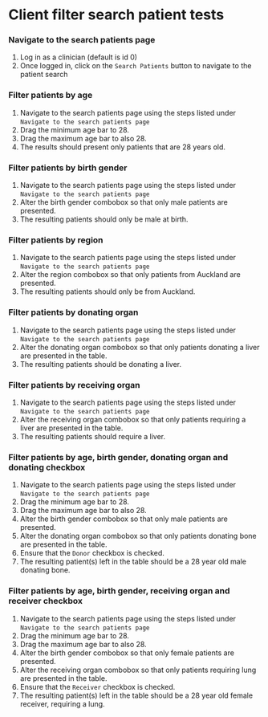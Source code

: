 # Client filter search patient tests

### Navigate to the search patients page

1. Log in as a clinician (default is id 0)
2. Once logged in, click on the `Search Patients` button to navigate to the patient search

### Filter patients by age

1. Navigate to the search patients page using the steps listed under `Navigate to the search patients page`
2. Drag the minimum age bar to 28.
3. Drag the maximum age bar to also 28.
4. The results should present only patients that are 28 years old.

### Filter patients by birth gender

1. Navigate to the search patients page using the steps listed under `Navigate to the search patients page`
2. Alter the birth gender combobox so that only male patients are presented.
3. The resulting patients should only be male at birth.

### Filter patients by region

1. Navigate to the search patients page using the steps listed under `Navigate to the search patients page`
2. Alter the region combobox so that only patients from Auckland are presented.
3. The resulting patients should only be from Auckland.

### Filter patients by donating organ

1. Navigate to the search patients page using the steps listed under `Navigate to the search patients page`
2. Alter the donating organ combobox so that only patients donating a liver are presented in the table.
3. The resulting patients should be donating a liver.

### Filter patients by receiving organ

1. Navigate to the search patients page using the steps listed under `Navigate to the search patients page`
2. Alter the receiving organ combobox so that only patients requiring a liver are presented in the table.
3. The resulting patients should require a liver.

### Filter patients by age, birth gender, donating organ and donating checkbox

1. Navigate to the search patients page using the steps listed under `Navigate to the search patients page`
2. Drag the minimum age bar to 28.
3. Drag the maximum age bar to also 28.
4. Alter the birth gender combobox so that only male patients are presented.
5. Alter the donating organ combobox so that only patients donating bone are presented in the table.
6. Ensure that the `Donor` checkbox is checked.
7. The resulting patient(s) left in the table should be a 28 year old male donating bone.

### Filter patients by age, birth gender, receiving organ and receiver checkbox

1. Navigate to the search patients page using the steps listed under `Navigate to the search patients page`
2. Drag the minimum age bar to 28.
3. Drag the maximum age bar to also 28.
4. Alter the birth gender combobox so that only female patients are presented.
5. Alter the receiving organ combobox so that only patients requiring lung are presented in the table.
6. Ensure that the `Receiver` checkbox is checked.
7. The resulting patient(s) left in the table should be a 28 year old female receiver, requiring a lung.